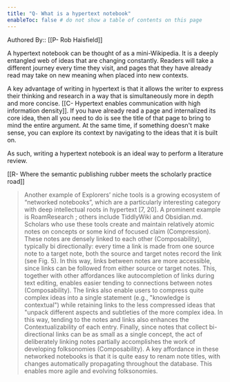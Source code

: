 ```yaml
---
title: "Q- What is a hypertext notebook"
enableToc: false # do not show a table of contents on this page
---
```

Authored By:: [[P- Rob Haisfield]]

A hypertext notebook can be thought of as a mini-Wikipedia. It is a deeply entangled web of ideas that are changing constantly. Readers will take a different journey every time they visit, and pages that they have already read may take on new meaning when placed into new contexts.

A key advantage of writing in hypertext is that it allows the writer to express their thinking and research in a way that is simultaneously more in depth and more concise. [[C- Hypertext enables communication with high information density]]. If you have already read a page and internalized its core idea, then all you need to do is see the title of that page to bring to mind the entire argument. At the same time, if something doesn't make sense, you can explore its context by navigating to the ideas that it is built on.

As such, writing a hypertext notebook is an ideal way to perform a literature review.

[[R- Where the semantic publishing rubber meets the scholarly practice road]]
> Another example of Explorers’ niche tools is a growing ecosystem of “networked notebooks”, which are a particularly interesting category with deep intellectual roots in hypertext [7, 20]. A prominent example is RoamResearch ; others include TiddlyWiki and Obsidian.md. Scholars who use these tools create and maintain relatively atomic notes on concepts or some kind of focused claim (Compression). These notes are densely linked to each other (Composability), typically bi directionally: every time a link is made from one source note to a target note, both the source and target notes record the link (see Fig. 5). In this way, links between notes are more accessible, since links can be followed from either source or target notes. This, together with other affordances like autocompletion of links during text editing, enables easier tending to connections between notes (Composability). The links also enable users to compress quite complex ideas into a single statement (e.g., "knowledge is contextual") while retaining links to the less compressed ideas that "unpack different aspects and subtleties of the more complex idea. In this way, tending to the notes and links also enhances the Contextualizability of each entry.
> Finally, since notes that collect bi-directional links can be as small as a single concept, the act of deliberately linking notes partially accomplishes the work of developing folksonomies (Composability). A key affordance in these networked notebooks is that it is quite easy to renam note titles, with changes automatically propagating throughout the database. This enables more agile and evolving folksonomies.